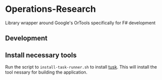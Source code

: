 # Operations-Research

Library wrapper around Google's OrTools specifically for F\# development

## Development

## Install necessary tools

Run the script to `install-task-runner.sh` to install [tusk](https://github.com/rliebz/tusk). This will install the tool nessary for building the application.